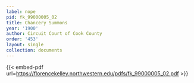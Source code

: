 ```yaml
---
label: nope
pid: fk_99000005_02
title: Chancery Summons
year: '1900'
author: Circuit Court of Cook County
order: '453'
layout: single
collection: documents
---
```



{{< embed-pdf url=https://florencekelley.northwestern.edu/pdfs/fk_99000005_02.pdf >}}